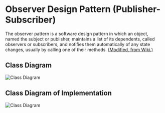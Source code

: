 # Observer Design Pattern (Publisher-Subscriber)

The observer pattern is a software design pattern in which an object, named the subject or publisher, maintains a list of its dependents, called observers or subscribers, and notifies them automatically of any state changes, usually by calling one of their methods.
[(Modified, from Wiki.)](https://en.wikipedia.org/wiki/Observer_pattern)

## Class Diagram

![Class Diagram](http://www.plantuml.com/plantuml/proxy?cache=no&src=https://raw.githubusercontent.com/JurajX/Notes/design-patterns/DesignPatterns/Observer/theory.puml)

## Class Diagram of Implementation

![Class Diagram](http://www.plantuml.com/plantuml/proxy?cache=no&src=https://raw.githubusercontent.com/JurajX/Notes/design-patterns/DesignPatterns/Observer/impl.puml)
